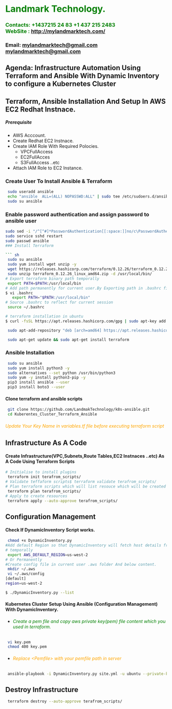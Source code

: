 
#  **<span style="color:green">Landmark Technology.</span>**
### **<span style="color:green">Contacts: +1437215 24 83   +1 437 215 2483 <br> WebSite : <http://mylandmarktech.com/></span>**
### **Email: mylandmarktech@gmail.com         mylandmarktech@gmail.com**


## **Agenda: Infrastructure Automation Using Terraform and Ansible With Dynamic Inventory to configure a Kubernetes Cluster**
## Terraform, Ansible Installation And Setup In AWS EC2 Redhat Instnace.
##### Prerequisite
+ AWS Acccount.
+ Create Redhat EC2 Instnace.
+ Create IAM Role With Required Polocies.
   + VPCFullAccess
   + EC2FullAcces
   + S3FullAccess  ..etc
+ Attach IAM Role to EC2 Instance.

### Create User To Install Ansible & Terraform
``` sh
 sudo useradd ansible
 echo "ansible  ALL=(ALL) NOPASSWD:ALL" | sudo tee /etc/sudoers.d/ansible
 sudo su ansible
```
### Enable password authentication and assign password to ansible user
``` sh
sudo sed -i "/^[^#]*PasswordAuthentication[[:space:]]no/c\PasswordAuthentication yes" /etc/ssh/sshd_config
sudo service sshd restart
sudo passwd ansible
### Install Terraform

``` sh
 sudo su ansible
 sudo yum install wget unzip -y
 wget https://releases.hashicorp.com/terraform/0.12.26/terraform_0.12.26_linux_amd64.zip
 sudo unzip terraform_0.12.26_linux_amd64.zip -d /usr/local/bin/
# Export terraform binary path temporally
 export PATH=$PATH:/usr/local/bin
# Add path permanently for current user.By Exporting path in .bashrc file at end of file.
$ vi .bashrc
   export PATH="$PATH:/usr/local/bin"
# Source .bashrc to reflect for current session
 source ~/.bashrc   

# terraform installation in ubuntu 
$ curl -fsSL https://apt.releases.hashicorp.com/gpg | sudo apt-key add -

 sudo apt-add-repository "deb [arch=amd64] https://apt.releases.hashicorp.com $(lsb_release -cs) main"

 sudo apt-get update && sudo apt-get install terraform
```

### Ansible Installation
``` sh
 sudo su ansible
 sudo yum install python3 -y
 sudo alternatives --set python /usr/bin/python3
 sudo yum -y install python3-pip -y
 pip3 install ansible --user
 pip3 install boto3 --user
```

#### Clone terraform and ansible scripts
``` sh
 git clone https://github.com/LandmakTechnology/k8s-ansible.git
 cd Kuberentes_Cluster_Terraform_Ansible
```
###### <span style="color:orange"> Update Your Key Name in variables.tf file before executing terraform script </span>
## Infrastructure As A Code
#### Create Infrastructure(VPC,Subnets,Route Tables,EC2 Instnaces ..etc) As A Code Using Terraform Scripts
``` sh
# Initialise to install plugins
 terraform init terafrom_scripts/
# Validate teffaform scripts$ terraform validate terafrom_scripts/
# Plan terraform scripts which will list resouce which will be created
 terraform plan terafrom_scripts/
# Apply to create resources
 terraform apply --auto-approve terafrom_scripts/
```

## Configuration Management

#### Check If DynamicInventory Script works.
```sh
 chmod +x DynamicInventory.py
#Add default Region so that DynamicInventory will fetch host details from that Region.
# temporally
 export AWS_DEFAULT_REGION=us-west-2
# Or Permanently
#Create config file in current user .aws folder And below content.
 mkdir ~/.aws
 vi ~/.aws/config
[default]
region=us-west-2

$ ./DynamicInventory.py --list
```
#### Kubernetes Cluster Setup Using Ansible (Configuration Management) With DynamicInventory.
- ###### <span style="color:green">Create a pem file and copy aws private key(pem) file content which you used in terraform.
</span>

```sh
 vi key.pem
 chmod 400 key.pem
```
- ###### <span style="color:orange">Replace \<Pemfile> with your pemfile path in server
</span>

```sh
 ansible-playbook -i DynamicInventory.py site.yml -u ubuntu --private-key=<PemFilePath>  --ssh-common-args='-o StrictHostKeyChecking=no'
```
##  Destroy Infrastructure  
```sh
 terraform destroy --auto-approve terafrom_scripts/
```
